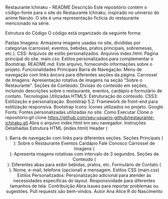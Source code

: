 Restaurante Ichiraku - README
Descrição
Este repositório contém o código-fonte para o site do Restaurante Ichiraku, inspirado no universo do anime Naruto. O site é uma representação fictícia do restaurante mencionado na série.

Estrutura do Código
O código está organizado da seguinte forma:

Pastas
Imagens: Armazena imagens usadas no site, divididas por categorias (carrossel, eventos, bebidas, pratos principais, sobremesas, etc.).
CSS: Arquivos de estilo personalizados.
Arquivos
index.html: Página principal do site.
main.css: Estilos personalizados para complementar o Bootstrap.
README.md: Este arquivo, fornecendo informações sobre o projeto.
Funcionalidades Principais
Barra de Navegação:
Menu de navegação com links âncora para diferentes seções da página.
Carrossel de Imagens:
Apresentação rotativa de imagens na seção "Sobre o Restaurante".
Seções de Conteúdo:
Divisão do conteúdo em seções, incluindo descrições sobre o restaurante, eventos, cardápio e formulário de contato.
Tecnologias Utilizadas
HTML5: Estruturação do conteúdo.
CSS3: Estilização e personalização.
Bootstrap 5.2: Framework de front-end para estilização responsiva.
Bootstrap Icons: Ícones utilizados no projeto.
Google Fonts: Fontes personalizadas utilizadas no site.
Como Executar
Clone o repositório:git clone https://github.com/seu-usuario-github/restaurante-ichiraku.git
Abra o arquivo index.html em seu navegador.
Instruções Detalhadas
Estrutura HTML (index.html)
Header (<header>):
Barra de navegação com links para diferentes seções.
Seções Principais (<section>):
Sobre o Restaurante
Eventos
Cardápio
Fale Conosco
Carrossel de Imagens (<div class="carousel">):
Apresenta imagens rotativas com intervalo de 3 segundos.
Seções de Conteúdo (<div class="tab-pane">):
Diferentes abas para exibir bebidas, pratos, etc.
Formulário de Contato (<form>):
Nome, e-mail, telefone (opcional) e mensagem.
Estilos CSS (main.css)
Estilos Personalizados:
Personalização adicional para atender às necessidades específicas do layout.
Responsividade para diferentes tamanhos de tela.
Contribuição
Abra issues para reportar problemas ou sugestões.
Pull requests são bem-vindos.
Autor
Ana Alice R do Nascimento